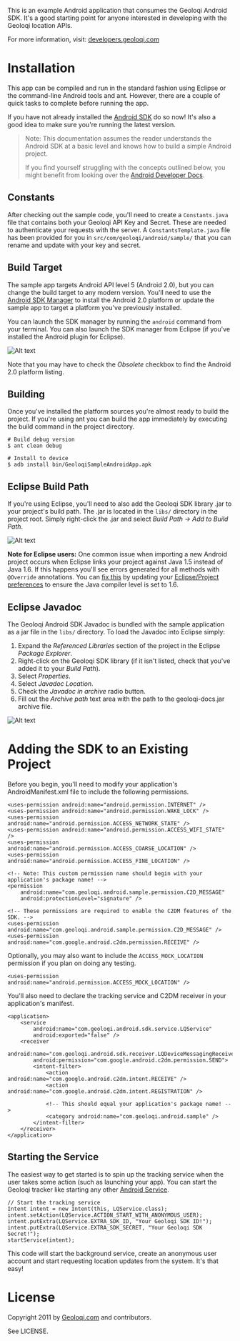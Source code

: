 This is an example Android application that consumes the Geoloqi
Android SDK. It's a good starting point for anyone interested in
developing with the Geoloqi location APIs.

For more information, visit: [developers.geoloqi.com][geoloqi-dev-site]

Installation
============
This app can be compiled and run in the standard fashion using Eclipse or
the command-line Android tools and ant. However, there are a couple of
quick tasks to complete before running the app.

If you have not already installed the [Android SDK][android-sdk]
do so now! It's also a good idea to make sure you're running the latest version.

> Note: This documentation assumes the reader understands the Android SDK
> at a basic level and knows how to build a simple Android project.
>
> If you find yourself struggling with the concepts outlined below, you might
> benefit from looking over the [Android Developer Docs][android-docs].

Constants
---------
After checking out the sample code, you'll need to create a `Constants.java`
file that contains both your Geoloqi API Key and Secret. These are needed
to authenticate your requests with the server. A `ConstantsTemplate.java` file
has been provided for you in `src/com/geoloqi/android/sample/` that you
can rename and update with your key and secret.

Build Target
------------
The sample app targets Android API level 5 (Android 2.0), but you can change
the build target to any modern version. You'll need to use the 
[Android SDK Manager][android-sdk-components] to install the Android 2.0
platform or update the sample app to target a platform you've previously installed.

You can launch the SDK manager by running the `android` command from your
terminal. You can also launch the SDK manager from Eclipse (if you've installed
the Android plugin for Eclipse).

![Alt text](https://raw.github.com/geoloqi/Sample-Android-App/master/docs/images/android-sdk-manager-20.png)

Note that you may have to check the *Obsolete* checkbox to find the Android 2.0
platform listing.

Building
--------
Once you've installed the platform sources you're almost ready to build the
project. If you're using ant you can build the app immediately by executing
the build command in the project directory.

    # Build debug version
    $ ant clean debug

    # Install to device
    $ adb install bin/GeoloqiSampleAndroidApp.apk

Eclipse Build Path
------------------
If you're using Eclipse, you'll need to also add the Geoloqi SDK library
.jar to your project's build path. The .jar is located in the `libs/`
directory in the project root. Simply right-click the .jar and select
*Build Path -> Add to Build Path*.

![Alt text](https://raw.github.com/geoloqi/Sample-Android-App/master/docs/images/eclipse-build-path.png)

**Note for Eclipse users:** One common issue when importing a new Android project
occurs when Eclipse links your project against Java 1.5 instead of Java 1.6. If this
happens you'll see errors generated for all methods with `@Override` annotations.
You can [fix this][stackoverflow-override] by updating your [Eclipse/Project
preferences][eclipse-compiler-image] to ensure the Java compiler level is set to 1.6.

Eclipse Javadoc
---------------
The Geoloqi Android SDK Javadoc is bundled with the sample application as
a jar file in the `libs/` directory. To load the Javadoc into Eclipse simply:

1. Expand the *Referenced Libraries* section of the project in the Eclipse *Package Explorer*.
2. Right-click on the Geoloqi SDK library (if it isn't listed, check that you've added it to your *Build Path*).
3. Select *Properties*.
4. Select *Javadoc Location*.
5. Check the *Javadoc in archive* radio button.
6. Fill out the *Archive path* text area with the path to the geoloqi-docs.jar archive file.

![Alt text](https://raw.github.com/geoloqi/Sample-Android-App/master/docs/images/eclipse-javadoc.png)

Adding the SDK to an Existing Project
=====================================
Before you begin, you'll need to modify your application's AndroidManifest.xml file to include the following permissions.

    <uses-permission android:name="android.permission.INTERNET" />
    <uses-permission android:name="android.permission.WAKE_LOCK" />
    <uses-permission android:name="android.permission.ACCESS_NETWORK_STATE" />
    <uses-permission android:name="android.permission.ACCESS_WIFI_STATE" />
    <uses-permission android:name="android.permission.ACCESS_COARSE_LOCATION" />
    <uses-permission android:name="android.permission.ACCESS_FINE_LOCATION" />

    <!-- Note: This custom permission name should begin with your application's package name! -->
    <permission
        android:name="com.geoloqi.android.sample.permission.C2D_MESSAGE"
        android:protectionLevel="signature" />

    <!-- These permissions are required to enable the C2DM features of the SDK. -->
    <uses-permission android:name="com.geoloqi.android.sample.permission.C2D_MESSAGE" />
    <uses-permission android:name="com.google.android.c2dm.permission.RECEIVE" />


Optionally, you may also want to include the `ACCESS_MOCK_LOCATION` permission if you plan on doing any testing.

    <uses-permission android:name="android.permission.ACCESS_MOCK_LOCATION" />

You'll also need to declare the tracking service and C2DM receiver in your
application's manifest.

    <application>
        <service
            android:name="com.geoloqi.android.sdk.service.LQService"
            android:exported="false" />
        <receiver
            android:name="com.geoloqi.android.sdk.receiver.LQDeviceMessagingReceiver"
            android:permission="com.google.android.c2dm.permission.SEND">
            <intent-filter>
                <action android:name="com.google.android.c2dm.intent.RECEIVE" />
                <action android:name="com.google.android.c2dm.intent.REGISTRATION" />

                <!-- This should equal your application's package name! -->
                <category android:name="com.geoloqi.android.sample" />
            </intent-filter>
        </receiver>
    </application>

Starting the Service
--------------------
The easiest way to get started is to spin up the tracking service when
the user takes some action (such as launching your app). You can start
the Geoloqi tracker like starting any other [Android Service][android-service].

    // Start the tracking service
    Intent intent = new Intent(this, LQService.class);
    intent.setAction(LQService.ACTION_START_WITH_ANONYMOUS_USER);
    intent.putExtra(LQService.EXTRA_SDK_ID, "Your Geoloqi SDK ID!");
    intent.putExtra(LQService.EXTRA_SDK_SECRET, "Your Geoloqi SDK Secret!");
    startService(intent);

This code will start the background service, create an anonymous user
account and start requesting location updates from the system. It's that easy!

License
=======
Copyright 2011 by [Geoloqi.com][geoloqi-site] and contributors.

See LICENSE.

[geoloqi-site]: https://geoloqi.com/
[geoloqi-dev-site]: https://developers.geoloqi.com/
[android-docs]: http://developer.android.com/
[android-sdk]: http://developer.android.com/sdk/index.html
[android-sdk-components]: http://developer.android.com/sdk/adding-components.html
[android-service]: http://developer.android.com/reference/android/app/Service.html
[stackoverflow-override]: http://stackoverflow.com/a/1678170/772122
[eclipse-compiler-image]: https://raw.github.com/geoloqi/Sample-Android-App/master/docs/images/eclipse-compiler.png
